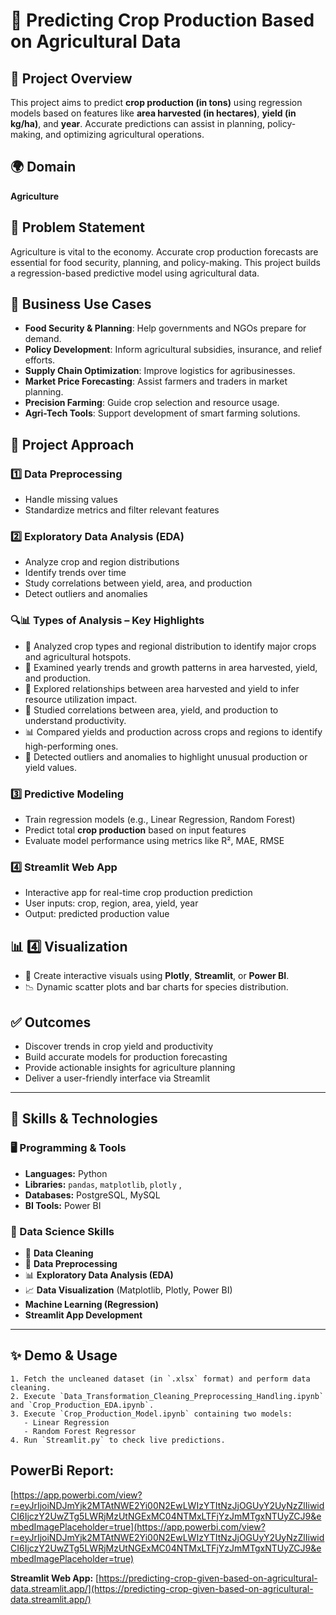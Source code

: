 # 🌾 Predicting Crop Production Based on Agricultural Data

## 📌 Project Overview

This project aims to predict **crop production (in tons)** using regression models based on features like **area harvested (in hectares)**, **yield (in kg/ha)**, and **year**. Accurate predictions can assist in planning, policy-making, and optimizing agricultural operations.

## 🌍 Domain

**Agriculture**

## 🎯 Problem Statement

Agriculture is vital to the economy. Accurate crop production forecasts are essential for food security, planning, and policy-making. This project builds a regression-based predictive model using agricultural data.

## 💼 Business Use Cases

* **Food Security & Planning**: Help governments and NGOs prepare for demand.  
* **Policy Development**: Inform agricultural subsidies, insurance, and relief efforts.  
* **Supply Chain Optimization**: Improve logistics for agribusinesses.  
* **Market Price Forecasting**: Assist farmers and traders in market planning.  
* **Precision Farming**: Guide crop selection and resource usage.  
* **Agri-Tech Tools**: Support development of smart farming solutions.

## 🤉 Project Approach

### 1️⃣ Data Preprocessing

* Handle missing values  
* Standardize metrics and filter relevant features

### 2️⃣ Exploratory Data Analysis (EDA)

* Analyze crop and region distributions  
* Identify trends over time  
* Study correlations between yield, area, and production  
* Detect outliers and anomalies

### 🔍📊 Types of Analysis – Key Highlights

- 🌾 Analyzed crop types and regional distribution to identify major crops and agricultural hotspots.  
- 📅 Examined yearly trends and growth patterns in area harvested, yield, and production.  
- 🌱 Explored relationships between area harvested and yield to infer resource utilization impact.  
- 🔗 Studied correlations between area, yield, and production to understand productivity.  
- 📊 Compared yields and production across crops and regions to identify high-performing ones.  
- 🚨 Detected outliers and anomalies to highlight unusual production or yield values.

### 3️⃣ Predictive Modeling

* Train regression models (e.g., Linear Regression, Random Forest)  
* Predict total **crop production** based on input features  
* Evaluate model performance using metrics like R², MAE, RMSE  

### 4️⃣ Streamlit Web App

* Interactive app for real-time crop production prediction  
* User inputs: crop, region, area, yield, year  
* Output: predicted production value
  
## 📊 4️⃣ Visualization

- 📍 Create interactive visuals using **Plotly**, **Streamlit**, or **Power BI**.
- 📉 Dynamic scatter plots and bar charts for species distribution.

## ✅ Outcomes

* Discover trends in crop yield and productivity  
* Build accurate models for production forecasting  
* Provide actionable insights for agriculture planning  
* Deliver a user-friendly interface via Streamlit  

---

## 🧰 Skills & Technologies

### 🖥️ Programming & Tools
- **Languages:** Python  
- **Libraries:** `pandas`, `matplotlib`, `plotly` ,  
- **Databases:** PostgreSQL, MySQL  
- **BI Tools:** Power BI

### 🔧 Data Science Skills
- 🧹 **Data Cleaning**
- 🔄 **Data Preprocessing**
- 📊 **Exploratory Data Analysis (EDA)**
- 📈 **Data Visualization** (Matplotlib, Plotly, Power BI)
- **Machine Learning (Regression)**
- **Streamlit App Development**

---


## ✨ Demo & Usage

    1. Fetch the uncleaned dataset (in `.xlsx` format) and perform data cleaning.  
    2. Execute `Data_Transformation_Cleaning_Preprocessing_Handling.ipynb` and `Crop_Production_EDA.ipynb`.  
    3. Execute `Crop_Production_Model.ipynb` containing two models:  
       - Linear Regression  
       - Random Forest Regressor  
    4. Run `Streamlit.py` to check live predictions.


##  PowerBi Report: 
[https://app.powerbi.com/view?r=eyJrIjoiNDJmYjk2MTAtNWE2Yi00N2EwLWIzYTItNzJjOGUyY2UyNzZlIiwidCI6IjczY2UwZTg5LWRjMzUtNGExMC04NTMxLTFjYzJmMTgxNTUyZCJ9&embedImagePlaceholder=true](https://app.powerbi.com/view?r=eyJrIjoiNDJmYjk2MTAtNWE2Yi00N2EwLWIzYTItNzJjOGUyY2UyNzZlIiwidCI6IjczY2UwZTg5LWRjMzUtNGExMC04NTMxLTFjYzJmMTgxNTUyZCJ9&embedImagePlaceholder=true)

**Streamlit Web App:** [https://predicting-crop-given-based-on-agricultural-data.streamlit.app/](https://predicting-crop-given-based-on-agricultural-data.streamlit.app/)
